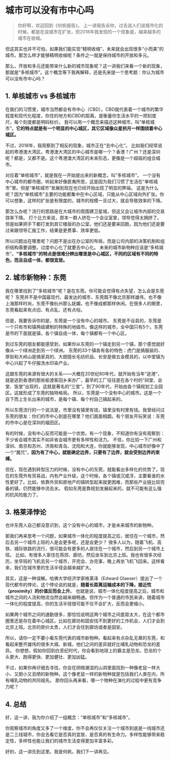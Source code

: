 # 城市可以没有市中心吗

>你好啊，欢迎回到《何帆报告》。
上一讲我告诉你，过去说人们说城市化的时候，都是在说城市在扩张，但2018年我发现的一个现象是，越来越多的城市在收缩。

但这其实也并不可怕，如果我们能实现“精明收缩”，未来就会出现很多“小而美”的城市。那怎么样才能够精明收缩呢？条件之一就是保持城市的开放和多元。

那么，开放和多元还能带来什么新的城市现象呢？这一讲我们来看一个新的现象，那就是“多核城市”。这个概念等下我再解释，还是先来提一个思考题：你认为城市可以没有市中心吗？

## 1. 单核城市 vs 多核城市

在我们的习惯里，城市当然都会有市中心（CBD）。CBD就代表着一个城市的繁华程度和现代化程度，你住的地方和CBD的距离，是衡量你生活水平的一把刻度尺，每个刻度都是明码标价。
我可以用一个概念来描述这种城市，叫“单核城市”。**它的特点就是有一个明显的中心城区，其它区域像众星拱月一样围绕着中心城区。**

不过，2018年，我观察到了相反的现象，城市正在“去中心化”。
比如我们经常说起的粤港澳大湾区。粤港澳大湾区的中心城市是哪一个？香港？广州？还是深圳呢？都是，又都不是。这个粤港澳大湾区的未来形态，更像是一个超级的组合城市。

对应着“单核城市”，就是我在一开始提出来的新概念，叫“多核城市”。
一个没有中心城市的都市圈，听起来好像匪夷所思，这是因为我们习惯了生活在“单核城市”里。但是“单核城市”发展到现在也已经开始出现了明显的弊端。
这是为什么呢？因为“单核城市”主要的功能都集中在中心区域，只能从中心区域向外扩张。你可以想象，这样的扩张是有限度的，城市的规模一旦过大，就会导致效率的下降。

那怎么办呢？流行的思路是在大城市的周围建卫星城，但这又会让城市内部的交易效率下降。
打个比方来说，原本一群人挤在一个会议室里，领导觉得太拥挤了。但是如果把手下都打发到其它楼层的办公室，他们还是要来回跑，因为他们还是要过来跟领导汇报工作，结果是更费事、效率更低。

所以问题出在哪里呢？问题不是出在办公室的布局，而是公司内部的决策机制和组织结构需要调整。过度中心化了就要去中心化。
未来的城市新物种应该是“多核城市”。**“多核城市”的特点是很难分辨出哪里是中心城区，不同的区域有不同的特色，而且自成一体，都很宜居。**

## 2. 城市新物种：东莞

我在哪里找到了“多核城市”呢？是在东莞。你可能会觉得有点失望，怎么会是东莞呢？
东莞并不是中国最现代、最发达的城市，东莞既不像北京那样雄伟，也不像上海那样时尚，东莞不像杭州那么妩媚，也不像成都那样休闲。在很多人的眼里，东莞看起来有点旧、有点乱、还有点俗。

但是，我要告诉你的是，东莞是一个没有中心的城市。
东莞是不设县的，东莞是一个只有市和镇两级建制的特殊的地级市。像这样的城市，全中国只有5个。东莞是市的下面就是镇，各个镇自成一体，每个镇都有一个中心区。

到过东莞的朋友都能感受到，如果你从东莞的一个镇走到另一个镇，那个感觉就好像从一个绿洲走到另一个绿洲。
东莞的33个镇各有各的特色：虎门是搞服装的、厚街和大岭山是搞家具的、大朗擅长毛纺织品、长安是做五金模具的，以中堂镇为中心兴起了牛仔服洗水印染产业。

这跟东莞的来源有很大的关系——大概在20世纪80年代，就开始有当年“逃港”，就是逃到香港的那些偷渡客回乡来办厂，最早的工厂往往是在各个村的“祠堂、会堂、饭堂”出现的，这就是著名的“三堂”。到了90年代，开始由各个镇规划工业园区。这就形成了东莞的独特格局。
所以，东莞是一个没有中心的城市。这是一个自下而上生长出来的城市，是每个镇、每个村自己搞起来的。

所以东莞流行的一个说法是，市里没有镇里有钱，镇里没有村里有钱。我曾经问过东莞的朋友：你们的市中心到底在哪里？他们面面相觑。有个朋友开玩笑说：东莞的市中心是在深圳的福田区。

有的时候，没有中心反而可能是一个优势。有一个现象，不知道你有没有观察到：不少省会城市其实不如非省会城市更有多样性和活力。
不信，你比较一下广州和深圳、南京和苏州、济南和青岛、沈阳和大连，你就能够发现，中心城市好像中了一个“魔咒”。**因为有了中心，就能确定边界，只要有了边界，就会受到边界的束缚。**

但在，现在遇到转型压力的时候，没有中心的东莞，就能看出多样化的优势了。现在的东莞外有贸易战，内有产业升级，这个时候，各个镇或沉或浮，主要看谁的水性更好了。比如，依靠外贸和房地产的镇转型起来就更困难，而那些产业链比较完备的镇，仍然能够中流击水。
假如东莞是靠规划发展起来的，就不可能有这么强的抗风险能力了。

## 3. 格莱泽悖论

也许东莞人自己都没意识到，这个没有中心的城市，才是未来城市的新物种。

那我们再来思考一个问题，如果城市一体化的程度提高之后，居住在一个城市，然后去另一个城市上班的人是会更多呢，还是会更少？
很多人以为，随着飞机、高铁、城际铁路的流行，很可能会有更多的人居住在一个城市，然后到另一个城市上班。
比如，有很多人家住在燕郊、廊坊，然后坐车到北京上班。我也有很多次经历，坐早班的飞机去另一个城市，开完会、办完事，晚上再坐飞机飞回来。这样看来，我们在城市里的生活半径会越来越扩大。

其实，这是一种误解。哈佛大学经济学家格莱泽（Edward Glaeser）提出了一个现代都市的悖论，这个悖论说的就是，**随着长距离运输成本的下降，接近性（proximity）的价值反而会上升**。
也就是说，城市一体化程度提高之后，城市和城市之间的人流和物流当然会越来越畅通。但作为一个普通的市民来讲，随着城市一体化的程度提高，你的生活半径很可能不仅不会扩大，反而会更缩小。

如果两个城市之间的通勤很多，那恰恰说明这两个城市之间差距太大，在这个都市圈里还是存在着中心城区。比如在廊坊和固安找不到更好的工作机会，人们才会到北京上班。北京的房价太贵，人们才会住到廊坊或者是固安。

所以，请你一定不要小看东莞代表的城市新物种。看起来有点杂乱无章的东莞，和看起来整齐雄伟的很多大城、新城，他们之间的差异就好比哺乳动物和恐龙的差异。
你想想，假如你回到白垩纪时代，你会看到地球上的霸主是恐龙。恐龙的个头更大、跑得更快、更加健壮、更加凶猛。

不过，如果你再仔细去寻找，你会在阴暗潮湿的山洞里面找到一种像老鼠一样大小、又胆小又丑陋的新物种。这个像老鼠一样的新物种就是包括我们人类在内，所有哺乳动物的共同祖先。
那你回头再来看，哪一个物种在演化的过程中更有竞争力呢？

## 4. 总结

好，这一讲，我为你介绍了一组概念：“单核城市”和“多核城市”。

你观察城市的角度又多了一个维度，你不会再仅仅关注一个城市到底是一线城市还是二三线城市，你会去看它是否真的宜居，是否真的有生命力。多样性能够带来稳定性，多样性也能让我们的城市生活变得更加丰富多彩。

好的，这一讲先到这里。我是何帆，我们下一讲再见。